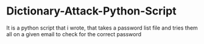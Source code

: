 # Dictionary-Attack-Python-Script
It is a python script that i wrote, that takes a password list file and tries them all on a given email to check for the correct password
